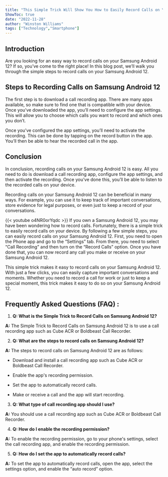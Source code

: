 ```yaml
---
title: "This Simple Trick Will Show You How to Easily Record Calls on Your Samsung Android 12!"
ShowToc: true 
date: "2022-11-28"
author: "Winston Williams" 
tags: ["Technology","Smartphone"]
---
```

## Introduction

Are you looking for an easy way to record calls on your Samsung Android 12? If so, you’ve come to the right place! In this blog post, we’ll walk you through the simple steps to record calls on your Samsung Android 12. 

## Steps to Recording Calls on Samsung Android 12

The first step is to download a call recording app. There are many apps available, so make sure to find one that is compatible with your device. Once you’ve downloaded the app, you’ll need to configure the app settings. This will allow you to choose which calls you want to record and which ones you don’t. 

Once you’ve configured the app settings, you’ll need to activate the recording. This can be done by tapping on the record button in the app. You’ll then be able to hear the recorded call in the app. 

## Conclusion

In conclusion, recording calls on your Samsung Android 12 is easy. All you need to do is download a call recording app, configure the app settings, and then activate the recording. Once you’ve done this, you’ll be able to listen to the recorded calls on your device. 

Recording calls on your Samsung Android 12 can be beneficial in many ways. For example, you can use it to keep track of important conversations, store evidence for legal purposes, or even just to keep a record of your conversations.

{{< youtube o4NR0orYqdc >}} 
If you own a Samsung Android 12, you may have been wondering how to record calls. Fortunately, there is a simple trick to easily record calls on your device. By following a few simple steps, you can easily record calls on your Samsung Android 12. First, you need to open the Phone app and go to the “Settings” tab. From there, you need to select “Call Recording” and then turn on the “Record Calls” option. Once you have done that, you can now record any call you make or receive on your Samsung Android 12. 

This simple trick makes it easy to record calls on your Samsung Android 12. With just a few clicks, you can easily capture important conversations and moments. Whether you need to record a call for work or just to keep a special moment, this trick makes it easy to do so on your Samsung Android 12.

## Frequently Asked Questions (FAQ) :
1. **Q: What is the Simple Trick to Record Calls on Samsung Android 12?**

**A:** The Simple Trick to Record Calls on Samsung Android 12 is to use a call recording app such as Cube ACR or Boldbeast Call Recorder. 

2. **Q: What are the steps to record calls on Samsung Android 12?**

**A:** The steps to record calls on Samsung Android 12 are as follows: 

- Download and install a call recording app such as Cube ACR or Boldbeast Call Recorder. 

- Enable the app's recording permission. 

- Set the app to automatically record calls. 

- Make or receive a call and the app will start recording. 

3. **Q: What type of call recording app should I use?**

**A:** You should use a call recording app such as Cube ACR or Boldbeast Call Recorder. 

4. **Q: How do I enable the recording permission?**

**A:** To enable the recording permission, go to your phone's settings, select the call recording app, and enable the recording permission. 

5. **Q: How do I set the app to automatically record calls?**

**A:** To set the app to automatically record calls, open the app, select the settings option, and enable the “auto record” option.


